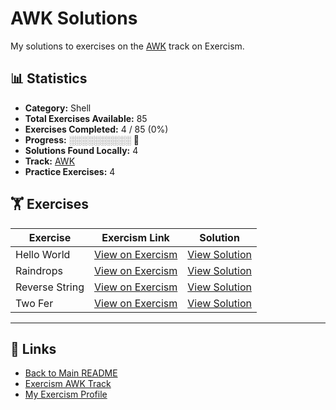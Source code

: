 # AWK Solutions

My solutions to exercises on the [AWK](https://exercism.org/tracks/awk) track on Exercism.

## 📊 Statistics

- **Category:** Shell
- **Total Exercises Available:** 85
- **Exercises Completed:** 4 / 85 (0%)
- **Progress:** ░░░░░░░░░░ 🔴
- **Solutions Found Locally:** 4
- **Track:** [AWK](https://exercism.org/tracks/awk)
- **Practice Exercises:** 4

## 🏋️ Exercises

| Exercise | Exercism Link | Solution |
|----------|---------------|----------|
| Hello World | [View on Exercism](https://exercism.org/tracks/awk/exercises/hello-world) | [View Solution](hello-world/README.md) |
| Raindrops | [View on Exercism](https://exercism.org/tracks/awk/exercises/raindrops) | [View Solution](raindrops/README.md) |
| Reverse String | [View on Exercism](https://exercism.org/tracks/awk/exercises/reverse-string) | [View Solution](reverse-string/README.md) |
| Two Fer | [View on Exercism](https://exercism.org/tracks/awk/exercises/two-fer) | [View Solution](two-fer/README.md) |

---

## 🔗 Links

- [Back to Main README](../README.md)
- [Exercism AWK Track](https://exercism.org/tracks/awk)
- [My Exercism Profile](https://exercism.org/profiles/princemuel)
